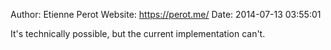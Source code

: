 Author: Etienne Perot
Website: https://perot.me/
Date: 2014-07-13 03:55:01

It's technically possible, but the current implementation can't.
